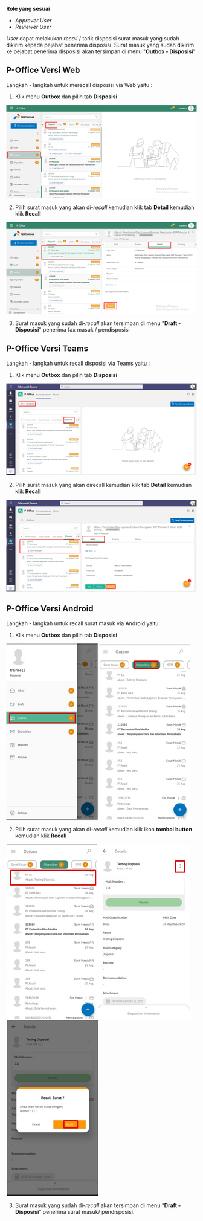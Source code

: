 **Role yang sesuai**

- *Approver User*
- *Reviewer User*

_User_ dapat melakukan _recall_ / tarik disposisi surat masuk yang sudah dikirim kepada pejabat penerima disposisi. Surat masuk yang sudah dikirim ke pejabat penerima disposisi akan tersimpan di menu "**Outbox - Disposisi**"

## **P-Office Versi Web**

Langkah - langkah untuk merecall disposisi via Web yaitu :

1.    Klik menu **Outbox** dan pilih tab **Disposisi**

![gambar](SuratMasuk/SM_Web/SM42.png)

2.    Pilih surat masuk yang akan di-_recall_ kemudian klik tab **Detail** kemudian klik **Recall**

![gambar](SuratMasuk/SM_Web/SM43.png)

3.    Surat masuk yang sudah di-_recall_ akan tersimpan di menu "**Draft - Disposisi**" penerima fax masuk / pendisposisi


## **P-Office Versi Teams**

Langkah - langkah untuk recall disposisi via Teams yaitu :

1. Klik menu **Outbox** dan pilih tab **Disposisi**

![gambar](SuratMasuk/SM_Teams/SM47.png)

2. Pilih surat masuk yang akan direcall kemudian klik tab **Detail** kemudian klik **Recall**

![gambar](SuratMasuk/SM_Teams/SM48.png)


## **P-Office Versi Android**

Langkah - langkah untuk recall surat masuk via Android yaitu:

1. Klik menu **Outbox** dan pilih tab **Disposisi**
   
![gambar](SuratMasuk/SM_Android/Recalldisposisi\A01.jpg) ![gambar](SuratMasuk/SM_Android/Recalldisposisi\A02.jpg)

2. Pilih surat masuk yang akan di-_recall_ kemudian klik ikon **tombol button** kemudian klik **Recall**

![gambar](SuratMasuk/SM_Android/Recalldisposisi\A03.jpg) ![gambar](SuratMasuk/SM_Android/Recalldisposisi\A04.jpg) ![gambar](SuratMasuk/SM_Android/Recalldisposisi\A05.jpg)

3. Surat masuk yang sudah di-_recall_ akan tersimpan di menu “**Draft - Disposisi**” penerima surat masuk/ pendisposisi.
   
